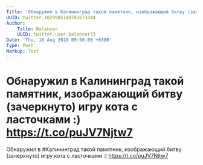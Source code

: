 ```yaml
---
Title: 'Обнаружил в Калининград такой памятник, изображающий битву (зачеркнуто) игру кота с ласточками :) https://t.co/puJV7Njtw7'
UUID: twitter.1029985140783673344
Author:
    Title: Balancer
    UUID: twitter.user.balancer73
Date: 'Thu, 16 Aug 2018 09:56:08 +0300'
Type: Post
Markup: Text
---
```


# Обнаружил в Калининград такой памятник, изображающий битву (зачеркнуто) игру кота с ласточками :) https://t.co/puJV7Njtw7

Обнаружил в #Калининград такой памятник, изображающий битву
(зачеркнуто) игру кота с ласточками :)
https://t.co/puJV7Njtw7